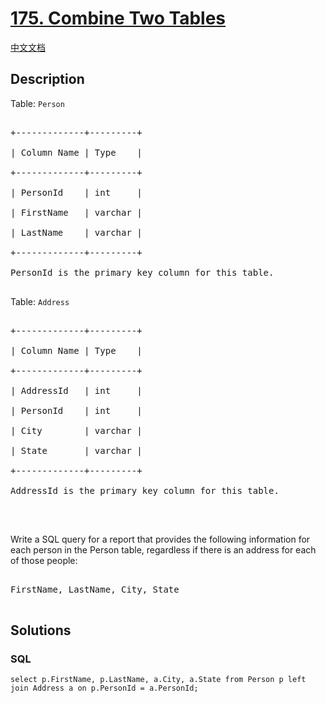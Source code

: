 # [175. Combine Two Tables](https://leetcode.com/problems/combine-two-tables)

[中文文档](/solution/0100-0199/0175.Combine%20Two%20Tables/README.md)

## Description
<p>Table: <code>Person</code></p>



<pre>

+-------------+---------+

| Column Name | Type    |

+-------------+---------+

| PersonId    | int     |

| FirstName   | varchar |

| LastName    | varchar |

+-------------+---------+

PersonId is the primary key column for this table.

</pre>



<p>Table: <code>Address</code></p>



<pre>

+-------------+---------+

| Column Name | Type    |

+-------------+---------+

| AddressId   | int     |

| PersonId    | int     |

| City        | varchar |

| State       | varchar |

+-------------+---------+

AddressId is the primary key column for this table.

</pre>



<p>&nbsp;</p>



<p>Write a SQL query for a report that provides the following information for each person in the Person table, regardless if there is an address for each of those people:</p>



<pre>

FirstName, LastName, City, State

</pre>




## Solutions

<!-- tabs:start -->

### **SQL**

```
select p.FirstName, p.LastName, a.City, a.State from Person p left join Address a on p.PersonId = a.PersonId;
```

<!-- tabs:end -->